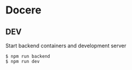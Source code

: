 # Docere

## DEV
Start backend containers and development server
```
$ npm run backend
$ npm run dev
```
